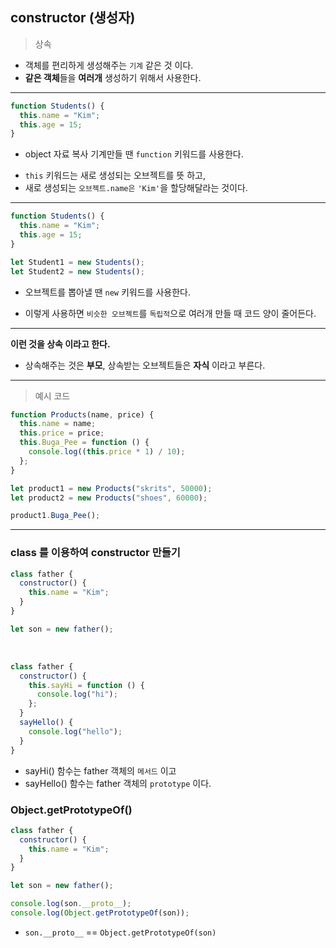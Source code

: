 ## constructor (생성자)

> 상속

- 객체를 편리하게 생성해주는 `기계` 같은 것 이다.
- **같은 객체**들을 **여러개** 생성하기 위해서 사용한다.

---

```js
function Students() {
  this.name = "Kim";
  this.age = 15;
}
```

- object 자료 복사 기계만들 땐 `function` 키워드를 사용한다.

* `this` 키워드는 새로 생성되는 오브젝트를 뜻 하고,
* 새로 생성되는 `오브젝트.name은` `'Kim'`을 할당해달라는 것이다.

---

```js
function Students() {
  this.name = "Kim";
  this.age = 15;
}

let Student1 = new Students();
let Student2 = new Students();
```

- 오브젝트를 뽑아낼 땐 `new` 키워드를 사용한다.

* 이렇게 사용하면 `비슷한 오브젝트`를 `독립적`으로 여러개 만들 때 코드 양이 줄어든다.

---

**이런 것을 상속 이라고 한다.**

- 상속해주는 것은 **부모**, 상속받는 오브젝트들은 **자식** 이라고 부른다.

---

> 예시 코드

```js
function Products(name, price) {
  this.name = name;
  this.price = price;
  this.Buga_Pee = function () {
    console.log((this.price * 1) / 10);
  };
}

let product1 = new Products("skrits", 50000);
let product2 = new Products("shoes", 60000);

product1.Buga_Pee();
```

---

### class 를 이용하여 constructor 만들기

```js
class father {
  constructor() {
    this.name = "Kim";
  }
}

let son = new father();
```

<br />

```js
class father {
  constructor() {
    this.sayHi = function () {
      console.log("hi");
    };
  }
  sayHello() {
    console.log("hello");
  }
}
```

- sayHi() 함수는 father 객체의 `메서드` 이고
- sayHello() 함수는 father 객체의 `prototype` 이다.

### Object.getPrototypeOf()

```js
class father {
  constructor() {
    this.name = "Kim";
  }
}

let son = new father();

console.log(son.__proto__);
console.log(Object.getPrototypeOf(son));
```

- `son.__proto__` == `Object.getPrototypeOf(son)`
